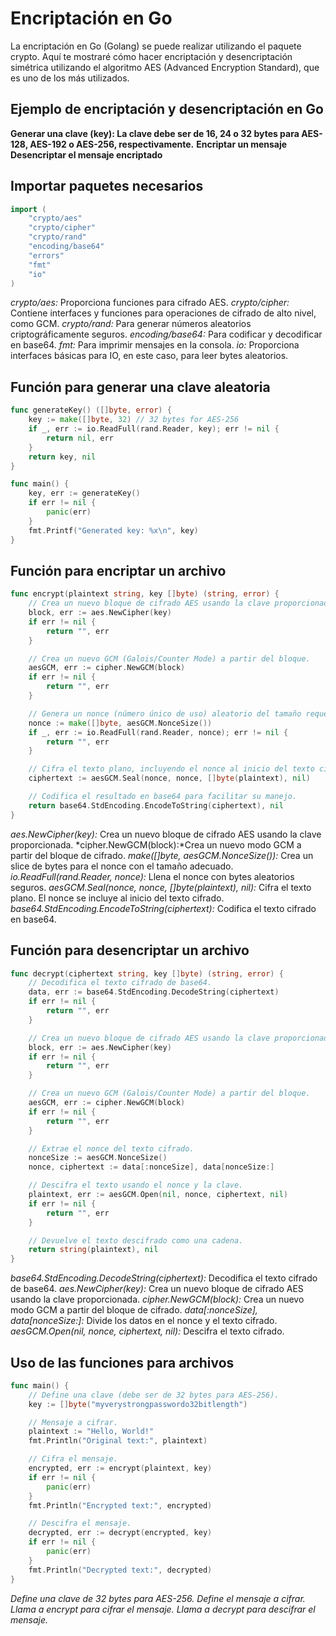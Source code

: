 # Encriptación en Go

La encriptación en Go (Golang) se puede realizar utilizando el paquete crypto. Aquí te mostraré cómo hacer encriptación y desencriptación simétrica utilizando el algoritmo AES (Advanced Encryption Standard), que es uno de los más utilizados.

## Ejemplo de encriptación y desencriptación en Go

**Generar una clave (key): La clave debe ser de 16, 24 o 32 bytes para AES-128, AES-192 o AES-256, respectivamente.**
**Encriptar un mensaje**
**Desencriptar el mensaje encriptado**

## Importar paquetes necesarios

```go
import (
    "crypto/aes"
    "crypto/cipher"
    "crypto/rand"
    "encoding/base64"
    "errors"
    "fmt"
    "io"
)
```

_crypto/aes:_ Proporciona funciones para cifrado AES.
_crypto/cipher:_ Contiene interfaces y funciones para operaciones de cifrado de alto nivel, como GCM.
_crypto/rand:_ Para generar números aleatorios criptográficamente seguros.
_encoding/base64:_ Para codificar y decodificar en base64.
_fmt:_ Para imprimir mensajes en la consola.
_io:_ Proporciona interfaces básicas para IO, en este caso, para leer bytes aleatorios.

## Función para generar una clave aleatoria

```go
func generateKey() ([]byte, error) {
    key := make([]byte, 32) // 32 bytes for AES-256
    if _, err := io.ReadFull(rand.Reader, key); err != nil {
        return nil, err
    }
    return key, nil
}

func main() {
    key, err := generateKey()
    if err != nil {
        panic(err)
    }
    fmt.Printf("Generated key: %x\n", key)
}
```

## Función para encriptar un archivo

```go
func encrypt(plaintext string, key []byte) (string, error) {
    // Crea un nuevo bloque de cifrado AES usando la clave proporcionada.
    block, err := aes.NewCipher(key)
    if err != nil {
        return "", err
    }

    // Crea un nuevo GCM (Galois/Counter Mode) a partir del bloque.
    aesGCM, err := cipher.NewGCM(block)
    if err != nil {
        return "", err
    }

    // Genera un nonce (número único de uso) aleatorio del tamaño requerido.
    nonce := make([]byte, aesGCM.NonceSize())
    if _, err := io.ReadFull(rand.Reader, nonce); err != nil {
        return "", err
    }

    // Cifra el texto plano, incluyendo el nonce al inicio del texto cifrado.
    ciphertext := aesGCM.Seal(nonce, nonce, []byte(plaintext), nil)

    // Codifica el resultado en base64 para facilitar su manejo.
    return base64.StdEncoding.EncodeToString(ciphertext), nil
}
```

_aes.NewCipher(key):_ Crea un nuevo bloque de cifrado AES usando la clave proporcionada.
*cipher.NewGCM(block):*Crea un nuevo modo GCM a partir del bloque de cifrado.
_make([]byte, aesGCM.NonceSize()):_ Crea un slice de bytes para el nonce con el tamaño adecuado.
_io.ReadFull(rand.Reader, nonce):_ Llena el nonce con bytes aleatorios seguros.
_aesGCM.Seal(nonce, nonce, []byte(plaintext), nil):_ Cifra el texto plano. El nonce se incluye al inicio del texto cifrado.
_base64.StdEncoding.EncodeToString(ciphertext):_ Codifica el texto cifrado en base64.

## Función para desencriptar un archivo

```go
func decrypt(ciphertext string, key []byte) (string, error) {
    // Decodifica el texto cifrado de base64.
    data, err := base64.StdEncoding.DecodeString(ciphertext)
    if err != nil {
        return "", err
    }

    // Crea un nuevo bloque de cifrado AES usando la clave proporcionada.
    block, err := aes.NewCipher(key)
    if err != nil {
        return "", err
    }

    // Crea un nuevo GCM (Galois/Counter Mode) a partir del bloque.
    aesGCM, err := cipher.NewGCM(block)
    if err != nil {
        return "", err
    }

    // Extrae el nonce del texto cifrado.
    nonceSize := aesGCM.NonceSize()
    nonce, ciphertext := data[:nonceSize], data[nonceSize:]

    // Descifra el texto usando el nonce y la clave.
    plaintext, err := aesGCM.Open(nil, nonce, ciphertext, nil)
    if err != nil {
        return "", err
    }

    // Devuelve el texto descifrado como una cadena.
    return string(plaintext), nil
}
```

_base64.StdEncoding.DecodeString(ciphertext):_ Decodifica el texto cifrado de base64.
_aes.NewCipher(key):_ Crea un nuevo bloque de cifrado AES usando la clave proporcionada.
_cipher.NewGCM(block):_ Crea un nuevo modo GCM a partir del bloque de cifrado.
_data[:nonceSize], data[nonceSize:]:_ Divide los datos en el nonce y el texto cifrado.
_aesGCM.Open(nil, nonce, ciphertext, nil):_ Descifra el texto cifrado.

## Uso de las funciones para archivos

```go
func main() {
    // Define una clave (debe ser de 32 bytes para AES-256).
    key := []byte("myverystrongpasswordo32bitlength")

    // Mensaje a cifrar.
    plaintext := "Hello, World!"
    fmt.Println("Original text:", plaintext)

    // Cifra el mensaje.
    encrypted, err := encrypt(plaintext, key)
    if err != nil {
        panic(err)
    }
    fmt.Println("Encrypted text:", encrypted)

    // Descifra el mensaje.
    decrypted, err := decrypt(encrypted, key)
    if err != nil {
        panic(err)
    }
    fmt.Println("Decrypted text:", decrypted)
}
```

_Define una clave de 32 bytes para AES-256._
_Define el mensaje a cifrar._
_Llama a encrypt para cifrar el mensaje._
_Llama a decrypt para descifrar el mensaje._
